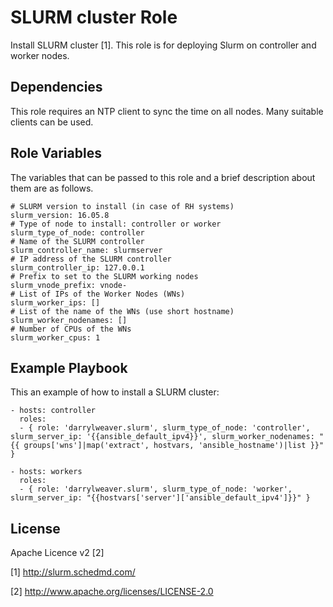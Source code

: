 SLURM cluster Role 
=======================

Install SLURM cluster [1]. This role is for deploying Slurm on controller and worker nodes.

Dependencies
------------

This role requires an NTP client to sync the time on all nodes.  Many suitable clients can be used.

Role Variables
--------------

The variables that can be passed to this role and a brief description about them are as follows.

	# SLURM version to install (in case of RH systems)
	slurm_version: 16.05.8
	# Type of node to install: controller or worker
	slurm_type_of_node: controller
	# Name of the SLURM controller
	slurm_controller_name: slurmserver
	# IP address of the SLURM controller
	slurm_controller_ip: 127.0.0.1
	# Prefix to set to the SLURM working nodes
	slurm_vnode_prefix: vnode-
	# List of IPs of the Worker Nodes (WNs)
	slurm_worker_ips: []
	# List of the name of the WNs (use short hostname)
	slurm_worker_nodenames: []
	# Number of CPUs of the WNs
	slurm_worker_cpus: 1

Example Playbook
----------------

This an example of how to install a SLURM cluster:

    - hosts: controller
      roles:
      - { role: 'darrylweaver.slurm', slurm_type_of_node: 'controller', slurm_server_ip: '{{ansible_default_ipv4}}', slurm_worker_nodenames: "{{ groups['wns']|map('extract', hostvars, 'ansible_hostname')|list }}" }

    - hosts: workers
      roles:
      - { role: 'darrylweaver.slurm', slurm_type_of_node: 'worker', slurm_server_ip: "{{hostvars['server']['ansible_default_ipv4']}}" }

License
-------

Apache Licence v2 [2]

[1] http://slurm.schedmd.com/

[2] http://www.apache.org/licenses/LICENSE-2.0
